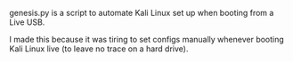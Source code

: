 genesis.py is a script to automate Kali Linux set up when booting from a Live USB.

I made this because it was tiring to set configs manually whenever booting Kali Linux live (to leave no trace on a hard drive). 
